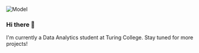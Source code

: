 ![Model](https://github.com/Temorinkaari/Private/blob/main/ghb.png)

### Hi there 👋

I'm currently a Data Analytics student at Turing College. Stay tuned for more projects! 
<!--
**Temorinkaari/Temorinkaari** is a ✨ _special_ ✨ repository because its `README.md` (this file) appears on your GitHub profile.

Here are some ideas to get you started:

- 🔭 I’m currently working on ...
- 🌱 I’m currently learning ...
- 👯 I’m looking to collaborate on ...
- 🤔 I’m looking for help with ...
- 💬 Ask me about ...
- 📫 How to reach me: ...
- 😄 Pronouns: ...
- ⚡ Fun fact: ...
-->
